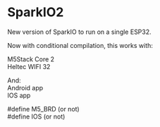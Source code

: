 # SparkIO2

New version of SparkIO to run on a single ESP32.   

Now with conditional compilation, this works with:   

M5Stack Core 2   
Heltec WIFI 32   

And:   
Android app   
IOS app   

#define M5_BRD (or not)   
#define IOS (or not)  


